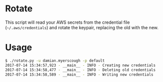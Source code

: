 # Rotate

This script will read your AWS secrets from the credential file (`~/.aws/credentials`) and rotate the keypair, replacing the old with the new.

# Usage

```bash
$ ./rotate.py -u damian.myerscough -p default
2017-07-14 15:34:57,923 - __main__ - INFO - Creating new credentials
2017-07-14 15:34:58,477 - __main__ - INFO - Deleting old credentials
2017-07-14 15:34:58,589 - __main__ - INFO - Writing new credentials
```
